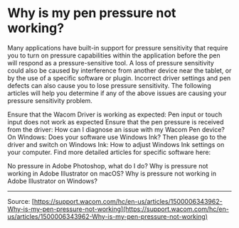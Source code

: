 # Why is my pen pressure not working?

Many applications have built-in support for pressure sensitivity that require you to turn on pressure capabilities within the application before the pen will respond as a pressure-sensitive tool. 
A loss of pressure sensitivity could also be caused by interference from another device near the tablet, or by the use of a specific software or plugin. 
Incorrect driver settings and pen defects can also cause you to lose pressure sensitivity. The following articles will help you determine if any of the above issues are causing your pressure sensitivity problem. 

Ensure that the Wacom Driver is working as expected: Pen input or touch input does not work as expected
Ensure that the pen pressure is received from the driver: How can I diagnose an issue with my Wacom Pen device?
On Windows: Does your software use Windows Ink? Then please go to the driver and switch on Windows Ink: How to adjust Windows Ink settings on your computer.
Find more detailed articles for specific software here: 

No pressure in Adobe Photoshop, what do I do?
Why is pressure not working in Adobe Illustrator on macOS?
Why is pressure not working in Adobe Illustrator on Windows?

---
Source: [https://support.wacom.com/hc/en-us/articles/1500006343962-Why-is-my-pen-pressure-not-working](https://support.wacom.com/hc/en-us/articles/1500006343962-Why-is-my-pen-pressure-not-working)

